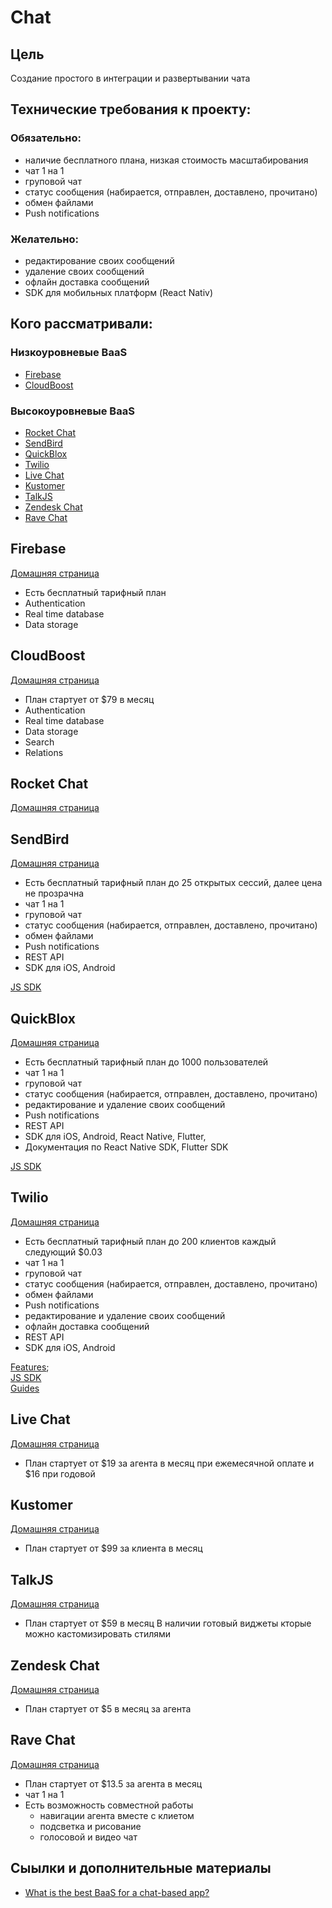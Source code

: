 # Chat

## Цель
Создание простого в интеграции и развертывании чата

## Технические требования к проекту:
### Обязательно:
+ наличие бесплатного плана, низкая стоимость масштабирования
+ чат 1 на 1
+ груповой чат
+ статус сообщения (набирается, отправлен, доставлено, прочитано)
+ обмен файлами
+ Push notifications

### Желательно:
+ редактирование своих сообщений
+ удаление своих сообщений
+ офлайн доставка сообщений
+ SDK для мобильных платформ (React Nativ)

## Кого рассматривали:

### Низкоуровневые BaaS
- [Firebase](#firebase)
- [CloudBoost](#cloudboost)

### Высокоуровневые BaaS
- [Rocket Chat](#rocket-chat)
- [SendBird](#sendbird)
- [QuickBlox](#quickblox)
- [Twilio](#twilio)
- [Live Chat](#live-chat)
- [Kustomer](#kustomer)
- [TalkJS](#talkjs)
- [Zendesk Chat](#zendesk-chat)
- [Rave Chat](#rave-chat)

## Firebase
[Домашняя страница](https://firebase.google.com/)
+ Есть бесплатный тарифный план
+ Authentication
+ Real time database
+ Data storage

## CloudBoost
[Домашняя страница](https://cloudboost.io/)
+ План стартует от $79 в месяц
+ Authentication
+ Real time database
+ Data storage
+ Search
+ Relations

## Rocket Chat
[Домашняя страница](https://rocket.chat/)

## SendBird
[Домашняя страница](https://sendbird.com)
+ Есть бесплатный тарифный план до 25 открытых сессий, далее цена не прозрачна
+ чат 1 на 1
+ груповой чат
+ статус сообщения (набирается, отправлен, доставлено, прочитано)
+ обмен файлами
+ Push notifications
+ REST API
+ SDK для iOS, Android

[JS SDK](https://docs.sendbird.com/javascript)

## QuickBlox
[Домашняя страница](https://quickblox.com)
+ Есть бесплатный тарифный план до 1000 пользователей
+ чат 1 на 1
+ груповой чат
+ статус сообщения (набирается, отправлен, доставлено, прочитано)
+ редактирование и удаление своих сообщений
+ Push notifications
+ REST API
+ SDK для iOS, Android, React Native, Flutter,
+ Документация по React Native SDK, Flutter SDK

[JS SDK](https://docs.quickblox.com/docs/js-quick-start)

## Twilio
[Домашняя страница](https://www.twilio.com)
+ Есть бесплатный тарифный план до 200 клиентов каждый следующий $0.03
+ чат 1 на 1
+ груповой чат
+ статус сообщения (набирается, отправлен, доставлено, прочитано)
+ обмен файлами
+ Push notifications
+ редактирование и удаление своих сообщений
+ офлайн доставка сообщений
+ REST API
+ SDK для iOS, Android

[Features](https://www.twilio.com/chat/features);<br/>
[JS SDK](http://media.twiliocdn.com/sdk/js/chat/releases/3.3.4/docs/)<br/>
[Guides](https://www.twilio.com/docs/chat/channels?code-sample=code-create-a-channel-13&code-language=JavaScript&code-sdk-version=default)

## Live Chat
[Домашняя страница](https://www.livechatinc.com/ru/)
+ План стартует от $19 за агента в месяц при ежемесячной оплате и $16 при годовой

## Kustomer
[Домашняя страница](https://www.kustomer.com)
+ План стартует от $99 за клиента в месяц

## TalkJS
[Домашняя страница](https://talkjs.com/)
+ План стартует от $59 в месяц
В наличии готовый виджеты кторые можно кастомизировать стилями

## Zendesk Chat
[Домашняя страница](https://www.zendesk.com/chat/)
+ План стартует от $5 в месяц за агента

## Rave Chat
[Домашняя страница](https://www.revechat.com/)
+ План стартует от $13.5 за агента в месяц
+ чат 1 на 1
+ Есть возможность совместной работы
  + навигации агента вместе с клиетом
  + подсветка и рисование
  + голосовой и видео чат

## Сыылки и дополнительные материалы
- [What is the best BaaS for a chat-based app?](https://www.quora.com/What-is-the-best-BaaS-for-a-chat-based-app)